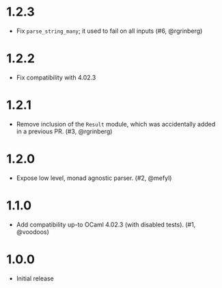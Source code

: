 # 1.2.3

- Fix `parse_string_many`; it used to fail on all inputs (#6, @rgrinberg)

# 1.2.2

- Fix compatibility with 4.02.3

# 1.2.1

- Remove inclusion of the `Result` module, which was accidentally
  added in a previous PR. (#3, @rgrinberg)

# 1.2.0

- Expose low level, monad agnostic parser. (#2, @mefyl)

# 1.1.0

- Add compatibility up-to OCaml 4.02.3 (with disabled tests). (#1, @voodoos)

# 1.0.0

- Initial release
